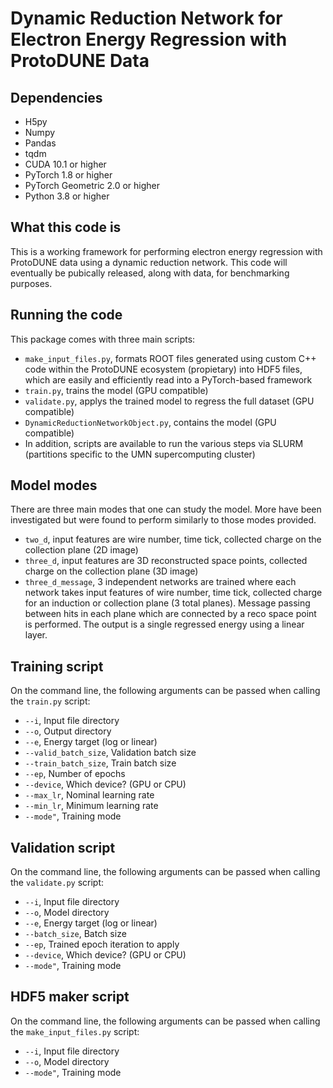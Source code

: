 # Dynamic Reduction Network for Electron Energy Regression with ProtoDUNE Data

## Dependencies
* H5py
* Numpy
* Pandas
* tqdm
* CUDA 10.1 or higher
* PyTorch 1.8 or higher
* PyTorch Geometric 2.0 or higher
* Python 3.8 or higher

## What this code is
This is a working framework for performing electron energy regression with ProtoDUNE data using a dynamic reduction network. This code will eventually be pubically released, along with data, for benchmarking purposes.

## Running the code
This package comes with three main scripts:

* `make_input_files.py`, formats ROOT files generated using custom C++ code within the ProtoDUNE ecosystem (propietary) into HDF5 files, which are easily and efficiently read into a PyTorch-based framework
* `train.py`, trains the model (GPU compatible)
* `validate.py`, applys the trained model to regress the full dataset (GPU compatible)
* `DynamicReductionNetworkObject.py`, contains the model (GPU compatible)
* In addition, scripts are available to run the various steps via SLURM (partitions specific to the UMN supercomputing cluster)

## Model modes
There are three main modes that one can study the model. More have been investigated but were found to perform similarly to those modes provided.
* `two_d`, input features are wire number, time tick, collected charge on the collection plane (2D image)
* `three_d`, input features are 3D reconstructed space points, collected charge on the collection plane (3D image)
* `three_d_message`, 3 independent networks are trained where each network takes input features of wire number, time tick, collected charge for an induction or collection plane (3 total planes). Message passing between hits in each plane which are connected by a reco space point is performed. The output is a single regressed energy using a linear layer.

## Training script
On the command line, the following arguments can be passed when calling the `train.py` script:

* `--i`, Input file directory
* `--o`, Output directory
* `--e`, Energy target (log or linear)
* `--valid_batch_size`, Validation batch size
* `--train_batch_size`, Train batch size
* `--ep`, Number of epochs
* `--device`, Which device? (GPU or CPU)
* `--max_lr`, Nominal learning rate
* `--min_lr`, Minimum learning rate
* `--mode"`, Training mode

## Validation script
On the command line, the following arguments can be passed when calling the `validate.py` script:

* `--i`, Input file directory
* `--o`, Model directory
* `--e`, Energy target (log or linear)
* `--batch_size`, Batch size
* `--ep`, Trained epoch iteration to apply
* `--device`, Which device? (GPU or CPU)
* `--mode"`, Training mode

## HDF5 maker script
On the command line, the following arguments can be passed when calling the `make_input_files.py` script:

* `--i`, Input file directory
* `--o`, Model directory
* `--mode"`, Training mode
